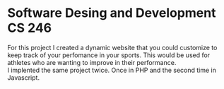 # Software Desing and Development CS 246

For this project I created a dynamic website that you could customize to keep track of your perfomance in your sports. This would be used for athletes who are wanting to improve in their performance.  
I implented the same project twice. Once in PHP and the second time in Javascript. 
